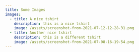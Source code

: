 ```yaml
---
title: Some Images
images:
  - title: A nice tshirt
    description: this is a nice tshirt
    image: /assets/screenshot-from-2021-07-12-12-28-31.png
  - title: Another nice tshirt
    description: this is a different tshirt
    image: /assets/screenshot-from-2021-07-08-16-19-54.png
---
```

